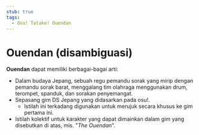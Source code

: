```yaml
---
stub: true
tags:
  - Osu! Tatake! Ouendan
---
```


# Ouendan (disambiguasi)

**Ouendan** dapat memiliki berbagai-bagai arti:

- Dalam budaya Jepang, sebuah regu pemandu sorak yang mirip dengan pemandu sorak barat, menggalang tim olahraga menggunakan drum, terompet, spanduk, dan sorakan penyemangat.
- Sepasang gim DS Jepang yang didasarkan pada osu!.
  - Istilah ini terkadang digunakan untuk merujuk secara khusus ke gim pertama ini.
- Istilah kolektif untuk karakter yang dapat dimainkan dalam gim yang disebutkan di atas, mis. "*The Ouendan*".

<!-- TODO: Add links -->

